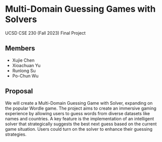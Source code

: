 # Multi-Domain Guessing Games with Solvers
UCSD CSE 230 (Fall 2023) Final Project
## Members
- Xujie Chen
- Xioachuan Yu
- Runlong Su
- Po-Chun Wu
## Proposal
We will create a Multi-Domain Guessing Game with Solver, expanding on the popular Wordle game. The project aims to create an immersive gaming experience by allowing users to guess words from diverse datasets like names and countries. A key feature is the implementation of an intelligent solver that strategically suggests the best next guess based on the current game situation. Users could turn on the solver to enhance their guessing strategies.
